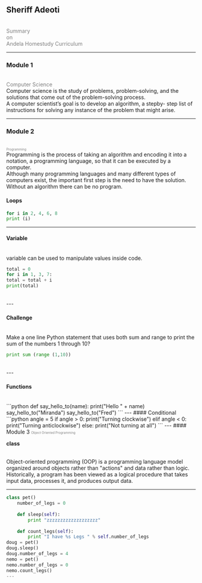 

## Sheriff Adeoti
<br>
<span style="color:gray">Summary</span>
<br>
<span style="color:gray">on</span>
<br>
<span style="color:gray">Andela Homestudy Curriculum</span>

---

### Module 1
<br>
<span style="color:gray">Computer Science</span>
<br>
Computer science is the study of problems, problem-solving, and the solutions that come out of the problem-solving process. 

<br>
A computer scientist’s goal is to develop an algorithm, a stepby-
step list of instructions for solving any instance of the problem that might arise.

---


### Module 2
<br>
<span style="color:gray; font-size:0.6em;">Programming</span>
<br>
Programming is the process of taking an algorithm and encoding it into a notation, a programming language, so that it can be executed by a computer.

<br>
Although many programming languages and many different types of computers exist, the important first step is the need to have the solution. Without an algorithm there can be no program.

#### Loops

```python
for i in 2, 4, 6, 8
print (i)
```
---
#### Variable

<br>
variable can be used to manipulate values inside code.

```python
total = 0
for i in 1, 3, 7:
total = total + i
print(total)
```
<br>
---

#### Challenge

<br>
Make a one line Python statement that uses both sum and range to print the sum of the numbers 1
through 10?
<br>

```python
print sum (range (1,10))
```
<br>
---

#### Functions
<br>
```python
def say_hello_to(name):
	print("Hello " + name)
say_hello_to("Miranda")
say_hello_to("Fred")
```
---
#### Conditional
<br>
```python
angle = 5
if angle > 0:
print("Turning clockwise")
elif angle < 0:
print("Turning anticlockwise")
else:
print("Not turning at all")
```
---
#### Module 3
<span style="color:gray; font-size:0.6em;">Object Oriented Programming</span>

**class**

<br>
Object-oriented programming (OOP) is a programming language model organized around objects rather than "actions" and data rather than logic. Historically, a program has been viewed as a logical procedure that takes input data, processes it, and produces output data.

---

```python
class pet()
	number_of_legs = 0
	
	def sleep(self):
		print "zzzzzzzzzzzzzzzzzzz"
		
	def count_legs(self):
		print "I have %s Legs " % self.number_of_legs
doug = pet()
doug.sleep()
doug.number_of_legs = 4
nemo = pet()
nemo.number_of_legs = 0
nemo.count_legs()
---

